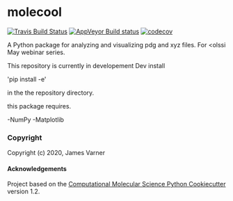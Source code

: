 molecool
==============================
[//]: # (Badges)
[![Travis Build Status](https://travis-ci.com/REPLACE_WITH_OWNER_ACCOUNT/molecool.svg?branch=master)](https://travis-ci.com/REPLACE_WITH_OWNER_ACCOUNT/molecool)
[![AppVeyor Build status](https://ci.appveyor.com/api/projects/status/REPLACE_WITH_APPVEYOR_LINK/branch/master?svg=true)](https://ci.appveyor.com/project/REPLACE_WITH_OWNER_ACCOUNT/molecool/branch/master)
[![codecov](https://codecov.io/gh/REPLACE_WITH_OWNER_ACCOUNT/molecool/branch/master/graph/badge.svg)](https://codecov.io/gh/REPLACE_WITH_OWNER_ACCOUNT/molecool/branch/master)

A Python package for analyzing and visualizing pdg and xyz files. For <olssi May webinar series.

This repository is currently in developement Dev install

'pip install -e'

in the the repository directory. 

this package requires.

-NumPy
-Matplotlib

### Copyright

Copyright (c) 2020, James Varner


#### Acknowledgements
 
Project based on the 
[Computational Molecular Science Python Cookiecutter](https://github.com/molssi/cookiecutter-cms) version 1.2.
